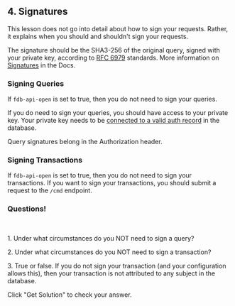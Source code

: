 ## 4. Signatures

This lesson does not go into detail about how to sign your requests. Rather, it explains when you should and shouldn't sign your requests. 

The signature should be the SHA3-256 of the original query, signed with your private key, according to <a href="https://tools.ietf.org/html/rfc6979" target="_blank">RFC 6979</a> standards. More information on <a href="/docs/identity/signatures" target="_blank">Signatures</a> in the Docs.

### Signing Queries

If `fdb-api-open` is set to true, then you do not need to sign your queries. 

If you do need to sign your queries, you should have access to your private key. Your private key needs to be <a href="/docs/identity/auth-records" target="_blank"> connected to a valid auth record</a> in the database.

Query signatures belong in the Authorization header.

### Signing Transactions

If `fdb-api-open` is set to true, then you do not need to sign your transactions. If you want to sign your transactions, you should submit a request to the `/cmd` endpoint.

<div class="challenge">
<h3>Questions!</h3>
<br/>
<p>1. Under what circumstances do you NOT need to sign a query?</p>
<p>2. Under what circumstances do you NOT need to sign a transaction?</p>
<p>3. True or false. If you do not sign your transaction (and your configuration allows this), then your transaction is not attributed to any subject in the database.</p>
<p>Click "Get Solution" to check your answer. </p>
</div>
<br/>
<br/>

